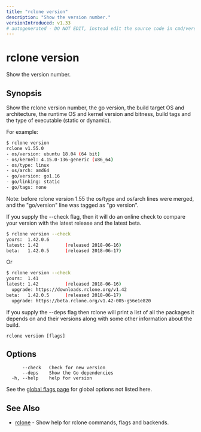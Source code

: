 ```yaml
---
title: "rclone version"
description: "Show the version number."
versionIntroduced: v1.33
# autogenerated - DO NOT EDIT, instead edit the source code in cmd/version/ and as part of making a release run "make commanddocs"
---
```

# rclone version

Show the version number.

## Synopsis

Show the rclone version number, the go version, the build target
OS and architecture, the runtime OS and kernel version and bitness,
build tags and the type of executable (static or dynamic).

For example:

```sh
$ rclone version
rclone v1.55.0
- os/version: ubuntu 18.04 (64 bit)
- os/kernel: 4.15.0-136-generic (x86_64)
- os/type: linux
- os/arch: amd64
- go/version: go1.16
- go/linking: static
- go/tags: none
```

Note: before rclone version 1.55 the os/type and os/arch lines were merged,
      and the "go/version" line was tagged as "go version".

If you supply the --check flag, then it will do an online check to
compare your version with the latest release and the latest beta.

```sh
$ rclone version --check
yours:  1.42.0.6
latest: 1.42          (released 2018-06-16)
beta:   1.42.0.5      (released 2018-06-17)
```

Or

```sh
$ rclone version --check
yours:  1.41
latest: 1.42          (released 2018-06-16)
  upgrade: https://downloads.rclone.org/v1.42
beta:   1.42.0.5      (released 2018-06-17)
  upgrade: https://beta.rclone.org/v1.42-005-g56e1e820
```

If you supply the --deps flag then rclone will print a list of all the
packages it depends on and their versions along with some other
information about the build.

```
rclone version [flags]
```

## Options

```
      --check   Check for new version
      --deps    Show the Go dependencies
  -h, --help    help for version
```

See the [global flags page](/flags/) for global options not listed here.

## See Also

<!-- markdownlint-capture -->
<!-- markdownlint-disable ul-style line-length -->

* [rclone](/commands/rclone/)	 - Show help for rclone commands, flags and backends.


<!-- markdownlint-restore -->
